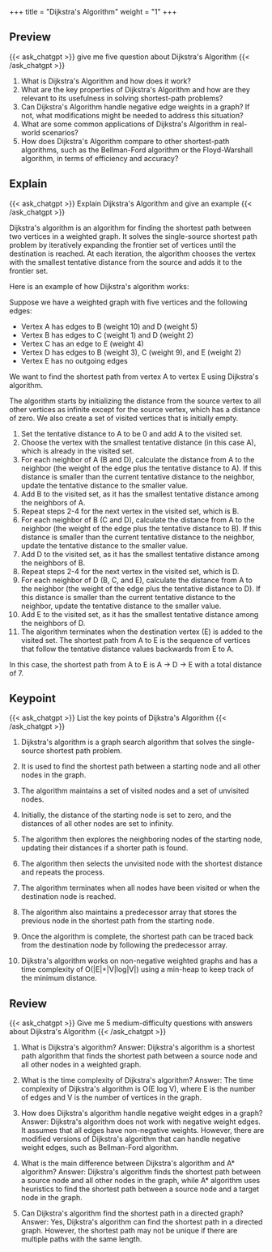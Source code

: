 +++
title = "Dijkstra's Algorithm"
weight = "1"
+++
## Preview
{{< ask_chatgpt >}}
give me five question about Dijkstra's Algorithm
{{< /ask_chatgpt >}}



1. What is Dijkstra's Algorithm and how does it work?
2. What are the key properties of Dijkstra's Algorithm and how are they relevant to its usefulness in solving shortest-path problems?
3. Can Dijkstra's Algorithm handle negative edge weights in a graph? If not, what modifications might be needed to address this situation?
4. What are some common applications of Dijkstra's Algorithm in real-world scenarios?
5. How does Dijkstra's Algorithm compare to other shortest-path algorithms, such as the Bellman-Ford algorithm or the Floyd-Warshall algorithm, in terms of efficiency and accuracy?   

## Explain
{{< ask_chatgpt >}}
Explain Dijkstra's Algorithm and give an example
{{< /ask_chatgpt >}}



Dijkstra's algorithm is an algorithm for finding the shortest path between two vertices in a weighted graph. It solves the single-source shortest path problem by iteratively expanding the frontier set of vertices until the destination is reached. At each iteration, the algorithm chooses the vertex with the smallest tentative distance from the source and adds it to the frontier set.

Here is an example of how Dijkstra's algorithm works:

Suppose we have a weighted graph with five vertices and the following edges:

- Vertex A has edges to B (weight 10) and D (weight 5)
- Vertex B has edges to C (weight 1) and D (weight 2)
- Vertex C has an edge to E (weight 4)
- Vertex D has edges to B (weight 3), C (weight 9), and E (weight 2)
- Vertex E has no outgoing edges

We want to find the shortest path from vertex A to vertex E using Dijkstra's algorithm. 

The algorithm starts by initializing the distance from the source vertex to all other vertices as infinite except for the source vertex, which has a distance of zero. We also create a set of visited vertices that is initially empty.

1. Set the tentative distance to A to be 0 and add A to the visited set.
2. Choose the vertex with the smallest tentative distance (in this case A), which is already in the visited set.
3. For each neighbor of A (B and D), calculate the distance from A to the neighbor (the weight of the edge plus the tentative distance to A). If this distance is smaller than the current tentative distance to the neighbor, update the tentative distance to the smaller value.
4. Add B to the visited set, as it has the smallest tentative distance among the neighbors of A.
5. Repeat steps 2-4 for the next vertex in the visited set, which is B.
6. For each neighbor of B (C and D), calculate the distance from A to the neighbor (the weight of the edge plus the tentative distance to B). If this distance is smaller than the current tentative distance to the neighbor, update the tentative distance to the smaller value.
7. Add D to the visited set, as it has the smallest tentative distance among the neighbors of B.
8. Repeat steps 2-4 for the next vertex in the visited set, which is D.
9. For each neighbor of D (B, C, and E), calculate the distance from A to the neighbor (the weight of the edge plus the tentative distance to D). If this distance is smaller than the current tentative distance to the neighbor, update the tentative distance to the smaller value.
10. Add E to the visited set, as it has the smallest tentative distance among the neighbors of D.
11. The algorithm terminates when the destination vertex (E) is added to the visited set. The shortest path from A to E is the sequence of vertices that follow the tentative distance values backwards from E to A.

In this case, the shortest path from A to E is A -> D -> E with a total distance of 7.   

## Keypoint
{{< ask_chatgpt >}}
List the key points of Dijkstra's Algorithm
{{< /ask_chatgpt >}}



1. Dijkstra's algorithm is a graph search algorithm that solves the single-source shortest path problem.

2. It is used to find the shortest path between a starting node and all other nodes in the graph.

3. The algorithm maintains a set of visited nodes and a set of unvisited nodes.

4. Initially, the distance of the starting node is set to zero, and the distances of all other nodes are set to infinity.

5. The algorithm then explores the neighboring nodes of the starting node, updating their distances if a shorter path is found.

6. The algorithm then selects the unvisited node with the shortest distance and repeats the process.

7. The algorithm terminates when all nodes have been visited or when the destination node is reached.

8. The algorithm also maintains a predecessor array that stores the previous node in the shortest path from the starting node.

9. Once the algorithm is complete, the shortest path can be traced back from the destination node by following the predecessor array.

10. Dijkstra's algorithm works on non-negative weighted graphs and has a time complexity of O(|E|+|V|log|V|) using a min-heap to keep track of the minimum distance.   

## Review
{{< ask_chatgpt >}}
Give me 5 medium-difficulty questions with answers about Dijkstra's Algorithm
{{< /ask_chatgpt >}}



1. What is Dijkstra's algorithm?
Answer: Dijkstra's algorithm is a shortest path algorithm that finds the shortest path between a source node and all other nodes in a weighted graph.

2. What is the time complexity of Dijkstra's algorithm?
Answer: The time complexity of Dijkstra's algorithm is O(E log V), where E is the number of edges and V is the number of vertices in the graph.

3. How does Dijkstra's algorithm handle negative weight edges in a graph?
Answer: Dijkstra's algorithm does not work with negative weight edges. It assumes that all edges have non-negative weights. However, there are modified versions of Dijkstra's algorithm that can handle negative weight edges, such as Bellman-Ford algorithm.

4. What is the main difference between Dijkstra's algorithm and A* algorithm?
Answer: Dijkstra's algorithm finds the shortest path between a source node and all other nodes in the graph, while A* algorithm uses heuristics to find the shortest path between a source node and a target node in the graph.

5. Can Dijkstra's algorithm find the shortest path in a directed graph?
Answer: Yes, Dijkstra's algorithm can find the shortest path in a directed graph. However, the shortest path may not be unique if there are multiple paths with the same length.   

